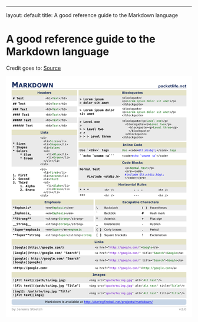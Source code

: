 ---
layout: default
title: A good reference guide to the Markdown language

# A good reference guide to the Markdown language

Credit goes to: <a href="https://packetlife.net/media/library/16/Markdown.pdf">Source</a>

<img src="/markdown.pdf"/>
